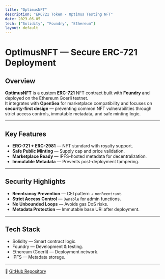 ```yaml
---
title: "OptimusNFT"
description: "ERC721 Token - Optimus Testing NFT"
date: 2023-06-05
tech: ["Solidity", "Foundry", "Ethereum"]
layout: default
---
```


# OptimusNFT — Secure ERC-721 Deployment

## Overview
**OptimusNFT** is a custom **ERC-721** NFT contract built with **Foundry** and deployed on the Ethereum Goerli testnet.  
It integrates with **OpenSea** for marketplace compatibility and focuses on **security-first design** — preventing common NFT vulnerabilities through strict access controls, immutable metadata, and safe minting logic.

---

## Key Features
- **ERC-721 + ERC-2981** — NFT standard with royalty support.
- **Safe Public Minting** — Supply cap and price validation.
- **Marketplace Ready** — IPFS-hosted metadata for decentralization.
- **Immutable Metadata** — Prevents post-deployment tampering.

---

## Security Highlights
- **Reentrancy Prevention** — CEI pattern + `nonReentrant`.
- **Strict Access Control** — `Ownable` for admin functions.
- **No Unbounded Loops** — Avoids gas DoS risks.
- **Metadata Protection** — Immutable base URI after deployment.

---

## Tech Stack
- Solidity — Smart contract logic.
- Foundry — Development & testing.
- Ethereum (Goerli) — Deployment network.
- IPFS — Metadata storage.

---

🔗 [GitHub Repository](https://github.com/BLOCK-PROGRAMR/Optimus_NFT)
